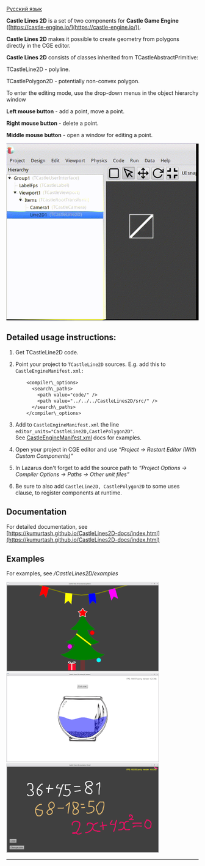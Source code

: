 [Русский язык](README.RU.md)

**Castle Lines 2D** is a set of two components for **Castle Game Engine** ([https://castle-engine.io/](https://castle-engine.io/)).

**Castle Lines 2D** makes it possible to create geometry from polygons directly in the CGE editor.

**Castle Lines 2D** consists of classes inherited from TCastleAbstractPrimitive:

TCastleLine2D - polyline.

TCastlePolygon2D - potentially non-convex polygon.

To enter the editing mode, use the drop-down menus in the object hierarchy window

**Left mouse button** - add a point, move a point.

**Right mouse button** - delete a point.

**Middle mouse button** - open a window for editing a point.

![Edit Mode On](img/EditModeOn.gif)

Detailed usage instructions:
----------------------------

1.  Get TCastleLine2D code.
2.  Point your project to `TCastleLine2D` sources. E.g. add this to `CastleEngineManifest.xml:`
    
            <compiler\_options>
              <search\_paths>
                <path value="code/" />
                <path value="../../../CastleLines2D/src/" />
              </search\_paths>
            </compiler\_options>
          
    
3.  Add to `CastleEngineManifest.xml` the line `editor_units="CastleLine2D,CastlePolygon2D"`.  
    See [CastleEngineManifest.xml](https://castle-engine.io/project_manifest) docs for examples.
    
4.  Open your project in CGE editor and use _“Project -> Restart Editor (With Custom Components)”_
    
5.  In Lazarus don't forget to add the source path to _“Project Options -> Compiler Options -> Paths -> Other unit files”_
    
6.  Be sure to also add `CastleLine2D, CastlePolygon2D` to some uses clause, to register components at runtime.

Documentation
------------

For detailed documentation, see [https://kumurtash.github.io/CastleLines2D-docs/index.html](https://kumurtash.github.io/CastleLines2D-docs/index.html)

Examples
--------

For examples, see _/CastleLines2D/examples_

![preview1](img/preview1.png) ![preview2](img/preview2.png) ![preview3](img/preview3.png)

* * *
